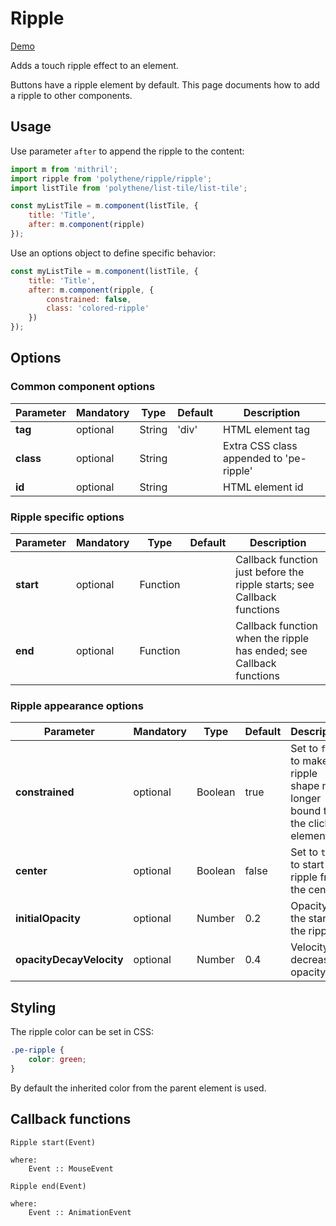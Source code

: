 # Ripple

<a class="btn-demo" href="http://arthurclemens.github.io/Polythene-examples/index.html#/ripple">Demo</a>

Adds a touch ripple effect to an element.

Buttons have a ripple element by default. This page documents how to add a ripple to other components.


## Usage

Use parameter `after` to append the ripple to the content:

~~~javascript
import m from 'mithril';
import ripple from 'polythene/ripple/ripple';
import listTile from 'polythene/list-tile/list-tile';

const myListTile = m.component(listTile, {
    title: 'Title',
    after: m.component(ripple)
});
~~~

Use an options object to define specific behavior:

~~~javascript
const myListTile = m.component(listTile, {
    title: 'Title',
    after: m.component(ripple, {
    	constrained: false,
    	class: 'colored-ripple'
	})
});
~~~


## Options

### Common component options

| **Parameter** |  **Mandatory** | **Type** | **Default** | **Description** |
| ------------- | -------------- | -------- | ----------- | --------------- |
| **tag** | optional | String | 'div' | HTML element tag |
| **class** | optional | String |  | Extra CSS class appended to 'pe-ripple' |
| **id** | optional | String | | HTML element id |

### Ripple specific options

| **Parameter** |  **Mandatory** | **Type** | **Default** | **Description** |
| ------------- | -------------- | -------- | ----------- | --------------- |
| **start** | optional | Function | | Callback function just before the ripple starts; see Callback functions |
| **end** | optional | Function | | Callback function when the ripple has ended; see Callback functions |

### Ripple appearance options

| **Parameter** |  **Mandatory** | **Type** | **Default** | **Description** |
| ------------- | -------------- | -------- | ----------- | --------------- |
| **constrained** | optional | Boolean | true | Set to `false` to make the ripple shape no longer bound to the clicked element |
| **center** | optional | Boolean | false | Set to `true` to start the ripple from the center |
| **initialOpacity** | optional | Number | 0.2 | Opacity at the start of the ripple |
| **opacityDecayVelocity** | optional | Number | 0.4 | Velocity of decrease of opacity |


## Styling

The ripple color can be set in CSS:

~~~css
.pe-ripple {
	color: green;
}
~~~

By default the inherited color from the parent element is used.


## Callback functions

	Ripple start(Event)

	where:
	    Event :: MouseEvent

	Ripple end(Event)

	where:
	    Event :: AnimationEvent
